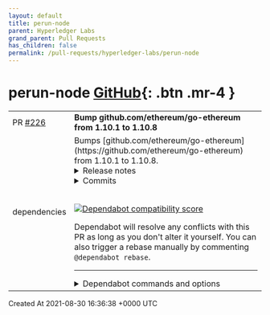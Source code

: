 ```yaml
---
layout: default
title: perun-node
parent: Hyperledger Labs
grand_parent: Pull Requests
has_children: false
permalink: /pull-requests/hyperledger-labs/perun-node
---
```


# perun-node <span class="fs-3 right-align">[GitHub](https://github.com/hyperledger-labs/perun-node){: .btn .mr-4 }</span>


<div>
    <table>
        <tr>
            <td>
                PR <a href="https://github.com/hyperledger-labs/perun-node/pull/226" class=".btn">#226</a>
            </td>
            <td>
                <b>
                    Bump github.com/ethereum/go-ethereum from 1.10.1 to 1.10.8
                </b>
            </td>
        </tr>
        <tr>
            <td>
                <span class="chip">dependencies</span>
            </td>
            <td>
                Bumps [github.com/ethereum/go-ethereum](https://github.com/ethereum/go-ethereum) from 1.10.1 to 1.10.8.
<details>
<summary>Release notes</summary>
<p><em>Sourced from <a href="https://github.com/ethereum/go-ethereum/releases">github.com/ethereum/go-ethereum's releases</a>.</em></p>
<blockquote>
<h2>Hades Gamma (v1.10.8)</h2>
<p>Geth v1.10.8 is a pre-announced <em><strong>hotfix release to patch a vulnerability in the EVM</strong></em> (<code>CVE-2021-39137</code>).</p>
<p>The exact attack vector will be provided at a later date to give node operators and dependent downstream projects time to update their nodes and software. All Geth versions supporting the London hard fork are vulnerable (the bug is older than London), so all users should update.</p>
<p>Credits for the discovery go to <a href="https://github.com/guidovranken"><code>@​guidovranken</code></a> (working for <a href="https://sentnl.io/">Sentnl</a> during an audit of the <a href="https://www.telos.net/evm">Telos EVM</a>) and reported via <a href="mailto:bounty@ethereum.org">bounty@ethereum.org</a>.</p>
<p>Beside the fix, we're merged in a few tiny polishes and fixes. For a rundown, please consult the Geth 1.10.8 <a href="https://github.com/ethereum/go-ethereum/milestone/120?closed=1">release milestone</a>.</p>
<hr />
<p>As with all our previous releases, you can find the:</p>
<ul>
<li>Pre-built binaries for all platforms on our <a href="https://geth.ethereum.org/downloads/">downloads page</a>.</li>
<li>Docker images published under <a href="https://cloud.docker.com/u/ethereum/repository/docker/ethereum/client-go"><code>ethereum/client-go</code></a>.</li>
<li>Ubuntu packages in our <a href="https://launchpad.net/~ethereum/+archive/ubuntu/ethereum">Launchpad PPA repository</a>.</li>
<li>OSX packages in our <a href="https://github.com/ethereum/homebrew-ethereum">Homebrew Tap repository</a>.</li>
</ul>
<h2>Styx Theta (v1.10.7)</h2>
<p>Geth v1.10.7 is a maintenance release, mostly focusing on a few post-London polishes.</p>
<p><strong>A few important notes to keep in mind:</strong></p>
<ul>
<li><strong>The return type for <code>oldestBlock</code> in <code>eth_feeHistory</code> was changed from decimal to hex.</strong> This is to conform to the updated spec that was released after Geth's London hard-fork release was already made. The input <code>blockCount</code> parameter was also updated, but there Geth will accept both hex and decimal to keep backward compatibility.</li>
<li><strong>The <code>-miner.gastarget</code> CLI flag was deprecated and is a noop.</strong> This flag is already a noop for networks running the London hard-fork, since it London miners only take into account the <code>-miner.gaslimit</code> flag. For non-London private networks and Geth forks, this might result in a gas bump depending on how the miners are configured.</li>
<li>Docker builds were changed from DockerHub Automated Builds to offsite builds and manual pushes to DockerHub. At the same time, we've added support for multi-arch images, the original tags being the metadata image, linking a <code>-amd64</code> and a <code>-arm64</code> tags together. No changes are needed for docker users, but keep us posted if something strange happens. On the upside, Geth now has official <code>arm64</code> docker images too.</li>
</ul>
<p>Changes made:</p>
<ul>
<li>Change the <code>oldestBlock</code> return type in <code>eth_feeHistory</code> to hex, accept both decimal and hex as the block count (<a href="https://github-redirect.dependabot.com/ethereum/go-ethereum/pull/23239">#23239</a>, <a href="https://github-redirect.dependabot.com/ethereum/go-ethereum/pull/23363">#23363</a>).</li>
<li>Cap max usable gas in <code>eth_estimateGas</code> better for 1559 transactions (<a href="https://github-redirect.dependabot.com/ethereum/go-ethereum/pull/23309">#23309</a>).</li>
<li>When deploying multiple contracts via abigen, only parse the ABI once (<a href="https://github-redirect.dependabot.com/ethereum/go-ethereum/pull/22583">#22583</a>).</li>
<li>Return <code>maxFeePerGas</code> for the <code>gasPrice</code> of pending transactions (<a href="https://github-redirect.dependabot.com/ethereum/go-ethereum/pull/23345">#23345</a>).</li>
<li>Check cached blocks too when attempting to retrieve a header (<a href="https://github-redirect.dependabot.com/ethereum/go-ethereum/pull/23299">#23299</a>).</li>
<li>Reject transactions imitated from non EOA accounts (<a href="https://github-redirect.dependabot.com/ethereum/go-ethereum/pull/23303">#23303</a>).</li>
<li>Reduce allocations a bit while CPU mining ethash (<a href="https://github-redirect.dependabot.com/ethereum/go-ethereum/pull/23199">#23199</a>).</li>
<li>Deprecate the <code>-miner.gastarget</code> CLI flag (<a href="https://github-redirect.dependabot.com/ethereum/go-ethereum/pull/23213">#23213</a>).</li>
<li>Switch over to manual docker pushes (<a href="https://github-redirect.dependabot.com/ethereum/go-ethereum/pull/23373">#23373</a>).</li>
</ul>
<p>Bugs fixed:</p>
<ul>
<li>Fix a <code>nil</code> pointer panic for certain abigen generated code due to missing context initialization (<a href="https://github-redirect.dependabot.com/ethereum/go-ethereum/pull/23188">#23188</a>).</li>
<li>Fix <code> nil</code> pointer panic in certain automatic access list generation RPC API calls (<a href="https://github-redirect.dependabot.com/ethereum/go-ethereum/pull/23225">#23225</a>).</li>
<li>Fix a regression that prevented <code>clef</code> from signing a legacy transaction (<a href="https://github-redirect.dependabot.com/ethereum/go-ethereum/pull/23274">#23274</a>).</li>
<li>Fix a permission error during snapshot based pruning on Windows (<a href="https://github-redirect.dependabot.com/ethereum/go-ethereum/pull/23370">#23370</a>).</li>
<li>Fix the marshaling of errors from the tracers (<a href="https://github-redirect.dependabot.com/ethereum/go-ethereum/pull/23292">#23292</a>).</li>
</ul>
<p>For a full rundown of the changes please consult the Geth 1.10.7 <a href="https://github.com/ethereum/go-ethereum/milestone/119?closed=1">release milestone</a>.</p>
<hr />
<!-- raw HTML omitted -->
</blockquote>
<p>... (truncated)</p>
</details>
<details>
<summary>Commits</summary>
<ul>
<li><a href="https://github.com/ethereum/go-ethereum/commit/26675454bf93bf904be7a43cce6b3f550115ff90"><code>2667545</code></a> params: release Geth v1.10.8</li>
<li><a href="https://github.com/ethereum/go-ethereum/commit/1d995731923ca899964371ddb213d40b7e773818"><code>1d99573</code></a> core/vm: faster code analysis (<a href="https://github-redirect.dependabot.com/ethereum/go-ethereum/issues/23381">#23381</a>)</li>
<li><a href="https://github.com/ethereum/go-ethereum/commit/f38abc55f135587ce3cf60c9d574ec2a4ebb8197"><code>f38abc5</code></a> eth/gasprice: feeHistory improvements (<a href="https://github-redirect.dependabot.com/ethereum/go-ethereum/issues/23422">#23422</a>)</li>
<li><a href="https://github.com/ethereum/go-ethereum/commit/dfeb2f7e8001aef1005a8d5e1605bae1de0b4f12"><code>dfeb2f7</code></a> go.mod: upgrade golang.org/x/sys for go1.17 support (<a href="https://github-redirect.dependabot.com/ethereum/go-ethereum/issues/23406">#23406</a>)</li>
<li><a href="https://github.com/ethereum/go-ethereum/commit/bb1f7ebf203f40dae714a3b8445918cfcfc9a7db"><code>bb1f7eb</code></a> signer/core/apitypes: remove dependency on internal/ethapi (<a href="https://github-redirect.dependabot.com/ethereum/go-ethereum/issues/23362">#23362</a>)</li>
<li><a href="https://github.com/ethereum/go-ethereum/commit/d02c60536799698888d21f093f7c379acdad3147"><code>d02c605</code></a> core: only check sendernoeoa in non fake mode (<a href="https://github-redirect.dependabot.com/ethereum/go-ethereum/issues/23424">#23424</a>)</li>
<li><a href="https://github.com/ethereum/go-ethereum/commit/c368f728c19e7fd7a9613513edda68ffcb503af0"><code>c368f72</code></a> Revert &quot;eth: drop eth/65, the last non-reqid protocol version&quot; (<a href="https://github-redirect.dependabot.com/ethereum/go-ethereum/issues/23426">#23426</a>)</li>
<li><a href="https://github.com/ethereum/go-ethereum/commit/5566e5d152c490e5e533f3bc7735dddd57a428eb"><code>5566e5d</code></a> eth/downloader: fix typo in comment (<a href="https://github-redirect.dependabot.com/ethereum/go-ethereum/issues/23413">#23413</a>)</li>
<li><a href="https://github.com/ethereum/go-ethereum/commit/57feabea663496109e59df669238398239438fb1"><code>57feabe</code></a> eth, internal/ethapi: make RPC block miner field show block sealer correctly ...</li>
<li><a href="https://github.com/ethereum/go-ethereum/commit/16ecdd583984162923256e563320b8b381da7f46"><code>16ecdd5</code></a> cmd/utils: add --nousb to the list of deprecated flags (<a href="https://github-redirect.dependabot.com/ethereum/go-ethereum/issues/23388">#23388</a>)</li>
<li>Additional commits viewable in <a href="https://github.com/ethereum/go-ethereum/compare/v1.10.1...v1.10.8">compare view</a></li>
</ul>
</details>
<br />


[![Dependabot compatibility score](https://dependabot-badges.githubapp.com/badges/compatibility_score?dependency-name=github.com/ethereum/go-ethereum&package-manager=go_modules&previous-version=1.10.1&new-version=1.10.8)](https://docs.github.com/en/github/managing-security-vulnerabilities/about-dependabot-security-updates#about-compatibility-scores)

Dependabot will resolve any conflicts with this PR as long as you don't alter it yourself. You can also trigger a rebase manually by commenting `@dependabot rebase`.

[//]: # (dependabot-automerge-start)
[//]: # (dependabot-automerge-end)

---

<details>
<summary>Dependabot commands and options</summary>
<br />

You can trigger Dependabot actions by commenting on this PR:
- `@dependabot rebase` will rebase this PR
- `@dependabot recreate` will recreate this PR, overwriting any edits that have been made to it
- `@dependabot merge` will merge this PR after your CI passes on it
- `@dependabot squash and merge` will squash and merge this PR after your CI passes on it
- `@dependabot cancel merge` will cancel a previously requested merge and block automerging
- `@dependabot reopen` will reopen this PR if it is closed
- `@dependabot close` will close this PR and stop Dependabot recreating it. You can achieve the same result by closing it manually
- `@dependabot ignore this major version` will close this PR and stop Dependabot creating any more for this major version (unless you reopen the PR or upgrade to it yourself)
- `@dependabot ignore this minor version` will close this PR and stop Dependabot creating any more for this minor version (unless you reopen the PR or upgrade to it yourself)
- `@dependabot ignore this dependency` will close this PR and stop Dependabot creating any more for this dependency (unless you reopen the PR or upgrade to it yourself)
- `@dependabot use these labels` will set the current labels as the default for future PRs for this repo and language
- `@dependabot use these reviewers` will set the current reviewers as the default for future PRs for this repo and language
- `@dependabot use these assignees` will set the current assignees as the default for future PRs for this repo and language
- `@dependabot use this milestone` will set the current milestone as the default for future PRs for this repo and language

You can disable automated security fix PRs for this repo from the [Security Alerts page](https://github.com/hyperledger-labs/perun-node/network/alerts).

</details>
            </td>
        </tr>
    </table>
    <div class="right-align">
        Created At 2021-08-30 16:36:38 +0000 UTC
    </div>
</div>

